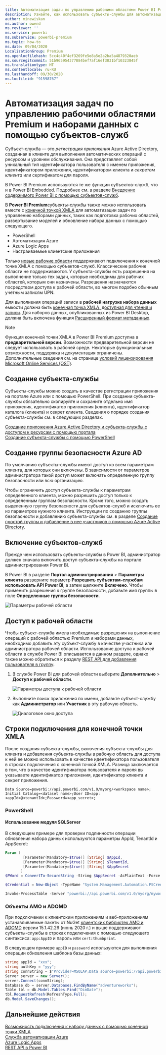 ```yaml
---
title: Автоматизация задач по управлению рабочими областями Power BI Premium и наборами данных с помощью субъектов-служб | Документация Майкрософт
description: Узнайте, как использовать субъекты-службы для автоматизации задач по управлению рабочими областями Power BI Premium и наборами данных.
author: minewiskan
ms.author: owend
ms.reviewer: ''
ms.service: powerbi
ms.subservice: powerbi-premium
ms.topic: how-to
ms.date: 09/04/2020
LocalizationGroup: Premium
ms.openlocfilehash: 5cc4c40f4ef3269fe5e8a5e2a2ba5a4879320aeb
ms.sourcegitcommit: 51b965954377884bef7af16ef3031bf10323845f
ms.translationtype: HT
ms.contentlocale: ru-RU
ms.lasthandoff: 09/30/2020
ms.locfileid: "91598767"
---
```

# <a name="automate-premium-workspace-and-dataset-tasks-with-service-principals"></a>Автоматизация задач по управлению рабочими областями Premium и наборами данных с помощью субъектов-служб

Субъект-служба — это *регистрация приложения* Azure Active Directory, созданная в клиенте для выполнения автоматических операций с ресурсом и уровнем обслуживания. Она представляет собой уникальный тип идентификатора пользователя с именем приложения, идентификатором приложения, идентификатором клиента и *секретом клиента* или сертификатом для пароля.

В Power BI Premium используются те же функции субъектов-служб, что и в Power BI Embedded. Подробнее см. в разделе [Внедрение содержимого Power BI с помощью субъектов-служб](../developer/embedded/embed-service-principal.md).

В **Power BI Premium**субъекты-службы также можно использовать вместе с [конечной точкой XMLA](service-premium-connect-tools.md) для автоматизации задач по управлению наборами данных, таких как подготовка рабочих областей, развертывание моделей и обновление набора данных с помощью следующего.

- PowerShell
- Автоматизация Azure
- Azure Logic Apps
- Настраиваемые клиентские приложения

Только [новые рабочие области](../collaborate-share/service-new-workspaces.md) поддерживают подключения к конечной точке XMLA с помощью субъектов-служб. Классические рабочие области не поддерживаются. У субъекта-службы есть разрешения на выполнение только тех задач, которые необходимы для рабочих областей, которым они назначены. Разрешения назначаются посредством доступа к рабочей области, во многом подобно обычным учетным записям UPN.

Для выполнения операций записи в **рабочей нагрузке набора данных** емкости должна быть [конечная точка XMLA, доступная для чтения и записи](service-premium-connect-tools.md#enable-xmla-read-write). Для наборов данных, опубликованных из Power BI Desktop, должна быть включена функция [Расширенный формат метаданных](../connect-data/desktop-enhanced-dataset-metadata.md).

> [!NOTE]
> Функция конечной точки XMLA в Power BI Premium доступна в **предварительной версии**. Возможности предварительной версии не следует использовать в рабочей среде. Некоторые функциональные возможности, поддержка и документация ограничены.  Дополнительные сведения см. на странице [условий лицензирования Microsoft Online Services (OST)](https://www.microsoft.com/licensing/product-licensing/products?rtc=1).

## <a name="create-a-service-principal"></a>Создание субъекта-службы

Субъекты-службы можно создать в качестве регистрации приложения на портале Azure или с помощью PowerShell. При создании субъекта-службы обязательно скопируйте и сохраните отдельно имя приложения, идентификатор приложения (клиента), идентификатор каталога (клиента) и секрет клиента. Сведения о порядке создания субъекта-службы см. в следующих разделах.

[Создание приложения Azure Active Directory и субъекта-службы с доступом к ресурсам с помощью портала](/azure/active-directory/develop/howto-create-service-principal-portal)   
[Создание субъекта-службы с помощью PowerShell](/azure/active-directory/develop/howto-authenticate-service-principal-powershell)

## <a name="create-an-azure-ad-security-group"></a>Создание группы безопасности Azure AD

По умолчанию субъекты-службы имеют доступ ко всем параметрам клиента, для которых они включены. В зависимости от параметров администратора такой доступ может включать определенную группу безопасности или всю организацию.

Чтобы ограничить доступ субъекта-службы к параметрам определенного клиента, можно разрешить доступ только к определенным группам безопасности. Кроме того, можно создать выделенную группу безопасности для субъектов-служб и исключить ее из параметров нужного клиента. Инструкции по созданию группы безопасности и добавлению субъекта-службы см. в разделе [Создание простой группы и добавление в нее участников с помощью Azure Active Directory](/azure/active-directory/fundamentals/active-directory-groups-create-azure-portal).

## <a name="enable-service-principals"></a>Включение субъектов-служб

Прежде чем использовать субъекты-службы в Power BI, администратор должен сначала включить доступ субъекта-службы на портале администрирования Power BI.

В Power BI в разделе **Портал администрирования** > **Параметры клиента** разверните параметр **Разрешить субъектам-службам использовать API Power BI**, а затем щелкните **Включено**. Чтобы применить разрешения к группе безопасности, добавьте имя группы в поле **Определенные группы безопасности**.

![Параметры рабочей области](media/service-premium-service-principal/admin-portal.png)

## <a name="workspace-access"></a>Доступ к рабочей области

Чтобы субъект-служба имела необходимые разрешения на выполнение операций с рабочей областью Premium и наборами данных, необходимо добавить эту субъект-службу в качестве участника или администратора рабочей области. Использование доступа к рабочей области в службе Power BI описывается в данном разделе, однако также можно обратиться к разделу [REST API для добавления пользователя в группу](/rest/api/power-bi/groups/addgroupuser).

1. В службе Power BI для рабочей области выберите **Дополнительно** > **Доступ к рабочей области**.

    ![Параметры доступа к рабочей области](media/service-premium-service-principal/workspace-access.png)

2. Выполните поиск приложения по имени, добавьте субъект-службу как **Администратор** или **Участник** в эту рабочую область.

    ![Диалоговое окно доступа](media/service-premium-service-principal/add-service-principal-in-the-UI.png)

## <a name="connection-strings-for-the-xmla-endpoint"></a>Строки подключения для конечной точки XMLA

После создания субъекта-службы, включения субъекта-службы для клиента и добавления субъекта-службы в рабочую область для доступа к ней ее можно использовать в качестве идентификатора пользователя в строках подключения с конечной точкой XMLA. Разница заключается в том, что в качестве идентификатора пользователя и пароля вы указываете идентификатор приложения, идентификатор клиента и секрет приложения.

`Data Source=powerbi://api.powerbi.com/v1.0/myorg/<workspace name>; Initial Catalog=<dataset name>;User ID=app:<appId>@<tenantId>;Password=<app_secret>;`

### <a name="powershell"></a>PowerShell

#### <a name="using-sqlserver-module"></a>Использование модуля SQLServer

В следующем примере для проверки подлинности операции обновления набора данных используются параметры AppId, TenantId и AppSecret:

```powershell
Param (
        [Parameter(Mandatory=$true)] [String] $AppId,
        [Parameter(Mandatory=$true)] [String] $TenantId,
        [Parameter(Mandatory=$true)] [String] $AppSecret
       )
$PWord = ConvertTo-SecureString -String $AppSecret -AsPlainText -Force

$Credential = New-Object -TypeName "System.Management.Automation.PSCredential" -ArgumentList $AppId, $PWord

Invoke-ProcessTable -Server "powerbi://api.powerbi.com/v1.0/myorg/myworkspace" -TableName "mytable" -DatabaseName "mydataset" -RefreshType "Full" -ServicePrincipal -ApplicationId $AppId -TenantId $TenantId -Credential $Credential
```

### <a name="amo-and-adomd"></a>Объекты AMO и ADOMD

При подключении к клиентским приложениям и веб-приложениям устанавливаемые пакеты от NuGet [клиентских библиотек AMO и ADOMD](/azure/analysis-services/analysis-services-data-providers) версии 15.1.42.26 (июнь 2020 г.) и выше поддерживают субъекты-службы в строках подключения с помощью следующего синтаксиса: `app:AppID` и пароль или `cert:thumbprint`.

В следующем примере `appID` и `password` используются для выполнения операции обновления шаблона базы данных:

```csharp
string appId = "xxx";
string authKey = "yyy";
string connString = $"Provider=MSOLAP;Data source=powerbi://api.powerbi.com/v1.0/<tenant>/<workspacename>;Initial catalog=<datasetname>;User ID=app:{appId};Password={authKey};";
Server server = new Server();
server.Connect(connString);
Database db = server.Databases.FindByName("adventureworks");
Table tbl = db.Model.Tables.Find("DimDate");
tbl.RequestRefresh(RefreshType.Full);
db.Model.SaveChanges();
```

## <a name="next-steps"></a>Дальнейшие действия

[Возможность подключения к набору данных с помощью конечной точки XMLA](service-premium-connect-tools.md)  
[Служба автоматизации Azure](/azure/automation)  
[Azure Logic Apps](/azure/logic-apps/)  
[REST API в Power BI](/rest/api/power-bi/)